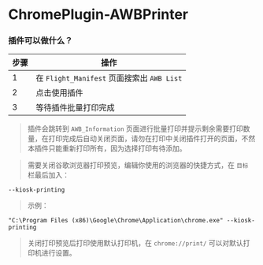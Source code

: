 # ChromePlugin-AWBPrinter
### 插件可以做什么？

步骤 | 操作
------------ | -------------
1 | 在 `Flight_Manifest` 页面搜索出 `AWB List` 
2 | 点击使用插件
3 | 等待插件批量打印完成

>插件会跳转到 `AWB_Information` 页面进行批量打印并提示剩余需要打印数量，在打印完成后自动关闭页面，请勿在打印中关闭插件打开的页面，不然本插件只能重新打印所有，因为选择打印有待添加。

>需要关闭谷歌浏览器打印预览，编辑你使用的浏览器的快捷方式，在 `目标` 栏最后加入：
```
--kiosk-printing
```
>示例：
```
"C:\Program Files (x86)\Google\Chrome\Application\chrome.exe" --kiosk-printing
```

>关闭打印预览后打印使用默认打印机，在 `chrome://print/` 可以对默认打印机进行设置。
